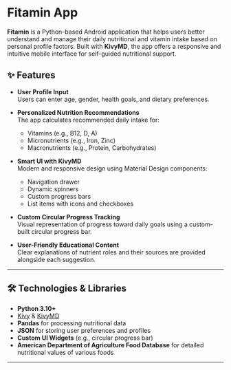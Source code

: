 # Fitamin App

**Fitamin** is a Python-based Android application that helps users better understand and manage their daily nutritional and vitamin intake based on personal profile factors. Built with **KivyMD**, the app offers a responsive and intuitive mobile interface for self-guided nutritional support.



## ✨ Features

- **User Profile Input**  
  Users can enter age, gender, health goals, and dietary preferences.

- **Personalized Nutrition Recommendations**  
  The app calculates recommended daily intake for:
  - Vitamins (e.g., B12, D, A)
  - Micronutrients (e.g., Iron, Zinc)
  - Macronutrients (e.g., Protein, Carbohydrates)

- **Smart UI with KivyMD**  
  Modern and responsive design using Material Design components:
  - Navigation drawer
  - Dynamic spinners
  - Custom progress bars
  - List items with icons and checkboxes

- **Custom Circular Progress Tracking**  
  Visual representation of progress toward daily goals using a custom-built circular progress bar.

- **User-Friendly Educational Content**  
  Clear explanations of nutrient roles and their sources are provided alongside each suggestion.

---

## 🛠️ Technologies & Libraries

- **Python 3.10+**
- [Kivy](https://kivy.org/) & [KivyMD](https://kivymd.readthedocs.io/)
- **Pandas** for processing nutritional data
- **JSON** for storing user preferences and profiles
- **Custom UI Widgets** (e.g., circular progress bar)
- **American Department of Agriculture Food Database** for detailed nutritional values of various foods

---



